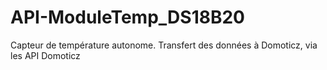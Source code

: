 # API-ModuleTemp_DS18B20
Capteur de température autonome. Transfert des données à Domoticz, via les API Domoticz
